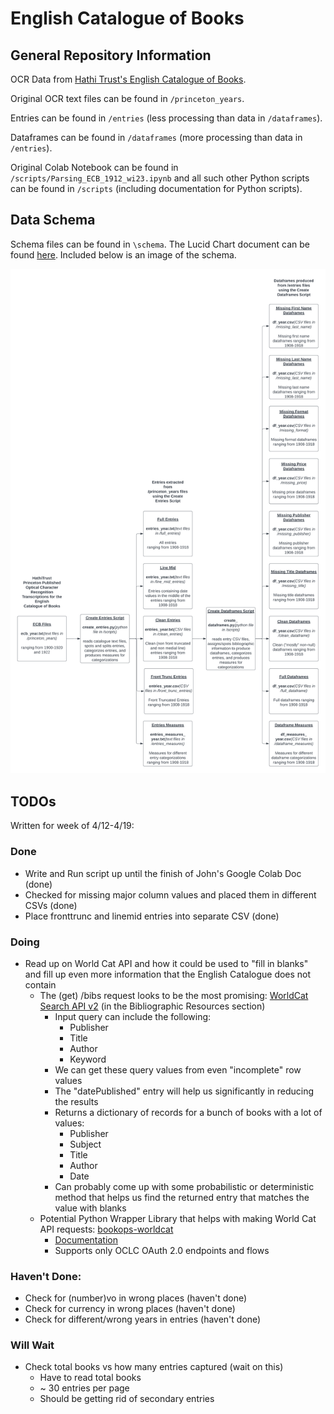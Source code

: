# English Catalogue of Books

## General Repository Information

OCR Data from [Hathi Trust's English Catalogue of Books](https://catalog.hathitrust.org/Record/000550349).

Original OCR text files can be found in `/princeton_years`.

Entries can be found in `/entries` (less processing than data in `/dataframes`).

Dataframes can be found in `/dataframes` (more processing than data in `/entries`).

Original Colab Notebook can be found in `/scripts/Parsing_ECB_1912_wi23.ipynb` and all such other Python scripts can be found in `/scripts` (including documentation for Python scripts).

## Data Schema

Schema files can be found in `\schema`. The Lucid Chart document can be found [here](https://lucid.app/lucidchart/4d30c38e-c769-443d-8c82-fdf6894c5a80/edit?invitationId=inv_f8bb8f35-4b80-400a-8e9b-d774e9de7dbf). Included below is an image of the schema.

![Schema](./schema/English_Catalogue_of_Books_Data_Schema.png)

## TODOs

Written for week of 4/12-4/19:

### Done
* Write and Run script up until the finish of John's Google Colab Doc (done)
* Checked for missing major column values and placed them in different CSVs (done)
* Place fronttrunc and linemid entries into separate CSV (done)

### Doing
* Read up on World Cat API and how it could be used to "fill in blanks" and fill up even more information that the English Catalogue does not contain
    * The (get) /bibs request looks to be the most promising: [WorldCat Search API v2](https://developer.api.oclc.org/wcv2#/Bibliographic%20Resources) (in the Bibliographic Resources section)
        * Input query can include the following:
            * Publisher
            * Title
            * Author
            * Keyword
        * We can get these query values from even "incomplete" row values
        * The "datePublished" entry will help us significantly in reducing the results
        * Returns a dictionary of records for a bunch of books with a lot of values:
            * Publisher
            * Subject
            * Title
            * Author
            * Date
        * Can probably come up with some probabilistic or deterministic method that helps us find the returned entry that matches the value with blanks
    * Potential Python Wrapper Library that helps with making World Cat API requests: [bookops-worldcat](https://pypi.org/project/bookops-worldcat/)
        * [Documentation](https://bookops-cat.github.io/bookops-worldcat/0.5/)
        * Supports only OCLC OAuth 2.0 endpoints and flows

### Haven't Done:
* Check for (number)vo in wrong places (haven't done)
* Check for currency in wrong places (haven't done)
* Check for different/wrong years in entries (haven't done)

### Will Wait
* Check total books vs how many entries captured (wait on this)
    * Have to read total books
    * ~ 30 entries per page
    * Should be getting rid of secondary entries